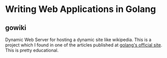 # Writing Web Applications in Golang
## gowiki

Dynamic Web Server for hosting a dynamic site like wikipedia.
This is a project which I found in one of the articles published at [golang's official site](https://golang.org/doc/articles/wiki/).
This is pretty educational.
